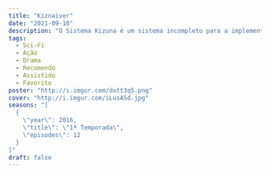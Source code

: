 ```yaml
---
title: "Kiznaiver"
date: "2021-09-10"
description: "O Sistema Kizuna é um sistema incompleto para a implementação da paz mundial que conecta pessoas através das dores. Todos que foram conectados a esse sistema são chamados de Kiznaivers. Certo dia, Sonosaki Noriko diz a seu colega de classe Agata Katsuhira que ele havia sido selecionado para ser um Kiznaiver. O Sistema Kizuna permite que Katsuhira compartilhe seus ferimentos e se conecte aos colegas de classe cujas vidas e personalidades são totalmente diferentes da dele. A Cidade de Sugomori foi construída em terreno recuperado, mas com o passar dos anos, a população da cidade está caindo. A história se passa nesta cidade, onde Katsuhira e seus amigos vivem."
tags:
  - Sci-Fi
  - Ação
  - Drama
  - Recomendo
  - Assistido
  - Favorito
poster: "http://i.imgur.com/dxtt3q5.png"
cover: "http://i.imgur.com/iLusA5d.jpg"
seasons: "[
  {
    \"year\": 2016,
    \"title\": \"1ª Temporada\",
    \"episodes\": 12
  }
]"
draft: false
---
```

